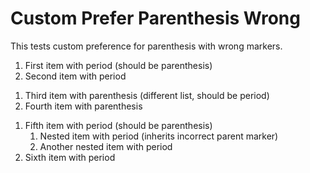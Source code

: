 # Custom Prefer Parenthesis Wrong

This tests custom preference for parenthesis with wrong markers.

1. First item with period (should be parenthesis)
2. Second item with period

1) Third item with parenthesis (different list, should be period)
2) Fourth item with parenthesis

1. Fifth item with period (should be parenthesis)
   1. Nested item with period (inherits incorrect parent marker)
   2. Another nested item with period
2. Sixth item with period
